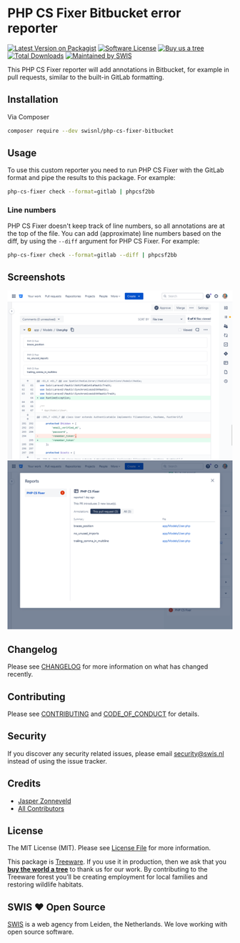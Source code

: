 # PHP CS Fixer Bitbucket error reporter

[![Latest Version on Packagist][ico-version]][link-packagist]
[![Software License][ico-license]](LICENSE.md)
[![Buy us a tree][ico-treeware]][link-treeware]
[![Total Downloads][ico-downloads]][link-downloads]
[![Maintained by SWIS][ico-swis]][link-swis]

This PHP CS Fixer reporter will add annotations in Bitbucket, for example in pull requests, similar to the built-in GitLab formatting.

## Installation

Via Composer

```bash
composer require --dev swisnl/php-cs-fixer-bitbucket
```

## Usage

To use this custom reporter you need to run PHP CS Fixer with the GitLab format and pipe the results to this package. For example:

```bash
php-cs-fixer check --format=gitlab | phpcsf2bb
```

### Line numbers

PHP CS Fixer doesn't keep track of line numbers, so all annotations are at the top of the file. You can add (approximate) line numbers based on the diff, by using the `--diff` argument for PHP CS Fixer. For example:

```bash
php-cs-fixer check --format=gitlab --diff | phpcsf2bb
```

## Screenshots

![Annotations](/img/annotations.png)
![Report](/img/report.png)

## Changelog

Please see [CHANGELOG](CHANGELOG.md) for more information on what has changed recently.

## Contributing

Please see [CONTRIBUTING](CONTRIBUTING.md) and [CODE_OF_CONDUCT](CODE_OF_CONDUCT.md) for details.

## Security

If you discover any security related issues, please email security@swis.nl instead of using the issue tracker.

## Credits

- [Jasper Zonneveld][link-author]
- [All Contributors][link-contributors]

## License

The MIT License (MIT). Please see [License File](LICENSE.md) for more information.

This package is [Treeware](https://treeware.earth). If you use it in production, then we ask that you [**buy the world a tree**][link-treeware] to thank us for our work. By contributing to the Treeware forest you’ll be creating employment for local families and restoring wildlife habitats.

## SWIS :heart: Open Source

[SWIS][link-swis] is a web agency from Leiden, the Netherlands. We love working with open source software.

[ico-version]: https://img.shields.io/packagist/v/swisnl/php-cs-fixer-bitbucket.svg?style=flat-square
[ico-license]: https://img.shields.io/badge/license-MIT-brightgreen.svg?style=flat-square
[ico-treeware]: https://img.shields.io/badge/Treeware-%F0%9F%8C%B3-lightgreen.svg?style=flat-square
[ico-downloads]: https://img.shields.io/packagist/dt/swisnl/php-cs-fixer-bitbucket.svg?style=flat-square
[ico-swis]: https://img.shields.io/badge/%F0%9F%9A%80-maintained%20by%20SWIS-%230737A9.svg?style=flat-square

[link-packagist]: https://packagist.org/packages/swisnl/php-cs-fixer-bitbucket
[link-downloads]: https://packagist.org/packages/swisnl/php-cs-fixer-bitbucket
[link-treeware]: https://plant.treeware.earth/swisnl/php-cs-fixer-bitbucket
[link-fork]: https://github.com/modprobe/php-cs-fixer-bitbucket
[link-author]: https://github.com/JaZo
[link-contributors]: ../../contributors
[link-swis]: https://www.swis.nl
